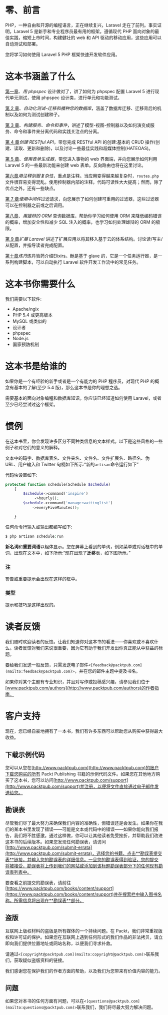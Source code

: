 # 零、前言

PHP，一种自由和开源的编程语言，正在继续复兴，Laravel 走在了前列。事实证明，Laravel 5 是新手和专业程序员最有用的框架。遵循现代 PHP 面向对象的最佳实践，缩短上市时间，构建健壮的 web 和 API 驱动的移动应用，这些应用可以自动测试和部署。

您将学习如何使用 Laravel 5 PHP 框架快速开发软件应用。

# 这本书涵盖了什么

[第一章](01.html "Chapter 1. Designing Done Right with phpspec")、*用 phpspec* 设计做对了，讲了如何为 phpspec 配置 Laravel 5 进行现代单元测试，使用 phpspec 设计类，进行单元和功能测试。

[第 2 章](02.html "Chapter 2. Automating Tests – Migrating and Seeding Your Database")、*自动化测试–迁移和播种您的数据库*，涵盖了数据库迁移、迁移背后的机制以及如何为测试创建种子。

[第 3 章](03.html "Chapter 3. Building Services, Commands, and Events")、*构建服务、命令和事件*，讲述了模型-视图-控制器以及如何演变成服务、命令和事件来分离代码和实践关注点的分离。

[第 4 章](04.html "Chapter 4. Creating RESTful APIs")*创建 RESTful API*，带您完成 RESTful API 的创建:基本的 CRUD 操作(创建、读取、更新和删除)，以及讨论一些最佳实践和超媒体控制(HATEOAS)。

[第 5 章](05.html "Chapter 5. Using the Form Builder")、*使用表单生成器*，带您进入事物的 web 界面端，并向您展示如何利用 Laravel 5 的一些最新功能来创建 web 表单。反向路由也将在这里讨论。

[第六章](06.html "Chapter 6. Taming Complexity with Annotations")*用注释驯服复杂性*，重点是注释。当应用变得越来越复杂时，`routes.php`文件很容易变得混乱。使用控制器内部的注释，代码可读性大大提高；然而，除了优点之外，还有一些缺点。

[第 7 章](07.html "Chapter 7. Filtering Requests with Middleware")*使用中间件*过滤请求，向您展示了如何创建可重用的过滤器，这些过滤器可以在控制器之前或之后调用。

[第八章](08.html "Chapter 8. Querying the Database with the Eloquent ORM")、*用雄辩的 ORM* 查询数据库，帮助你学习如何使用 ORM 来降低编码错误的概率，增加安全性和减少 SQL 注入的概率，也学习如何处理雄辩的 ORM 的极限。

[第 9 章](09.html "Chapter 9. Scaling Laravel")*扩展 Laravel* 讲述了扩展应用以将其移入基于云的体系结构。讨论读/写主/从配置，并指导读者完成配置。

[第十章](10.html "Chapter 10. Building, Compiling, and Testing with Elixir")*炼丹*炼丹验药介绍Elixirs。酏是基于 glave 的，它是一个任务运行器，是一系列构建脚本，可以自动执行 Laravel 软件开发工作流中的常见任务。

# 这本书你需要什么

我们需要以下软件:

*   Apache/ngix
*   PHP 5.4 或更高版本
*   MySQL 或类似的
*   设计者
*   phpspec
*   Node.js
*   国家预防机制

# 这本书是给谁的

如果你是一个有经验的新手或者是一个有能力的 PHP 程序员，对现代 PHP 的概念有基本的了解(至少 5.4 版)，那么这本书是你的理想之选。

需要基本的面向对象编程和数据库知识。你应该已经知道如何使用 Laravel，或者至少已经尝试过这个框架。

# 惯例

在这本书里，你会发现许多区分不同种类信息的文本样式。以下是这些风格的一些例子和对它们的意义的解释。

文本中的码字、数据库表名、文件夹名、文件名、文件扩展名、路径名、伪 URL、用户输入和 Twitter 句柄如下所示:“新的`artisan`命令运行如下”

代码块设置如下:

```php
protected function schedule(Schedule $schedule)
    {
        $schedule->command('inspire')
             ->hourly();
        $schedule->command('manage:waitinglist')
            ->everyFiveMinutes();

    }
```

任何命令行输入或输出都编写如下:

```php
$ php artisan schedule:run

```

**新名词**和**重要词语**以粗体显示。您在屏幕上看到的单词，例如菜单或对话框中的单词，出现在文本中，如下所示:“现在出现了**迁移**表，如下图所示。”

### 注

警告或重要提示会出现在这样的框中。

### 类型

提示和技巧是这样出现的。

# 读者反馈

我们随时欢迎读者的反馈。让我们知道你对这本书的看法——你喜欢或不喜欢什么。读者反馈对我们来说很重要，因为它有助于我们开发出你真正能从中获益的标题。

要给我们发送一般反馈，只需发送电子邮件`<[feedback@packtpub.com](mailto:feedback@packtpub.com)>`，并在您的邮件主题中提及书名。

如果你对某个主题有专业知识，并且对写作或投稿感兴趣，请参见我们位于[www.packtpub.com/authors](http://www.packtpub.com/authors)的作者指南。

# 客户支持

现在，您已经自豪地拥有了一本书，我们有许多东西可以帮助您从购买中获得最大收益。

## 下载示例代码

您可以从您在[http://www.packtpub.com](http://www.packtpub.com)的账户下载您购买的所有 Packt Publishing 书籍的示例代码文件。如果您在其他地方购买了这本书，您可以访问[http://www.packtpub.com/support](http://www.packtpub.com/support)并注册，以便将文件直接通过电子邮件发送给您。

## 勘误表

尽管我们尽了最大努力来确保我们内容的准确性，但错误还是会发生。如果你在我们的某本书里发现了错误——可能是文本或代码中的错误——如果你能向我们报告，我们将不胜感激。通过这样做，你可以让其他读者免受挫折，并帮助我们改进这本书的后续版本。如果您发现任何勘误表，请访问[http://www.packtpub.com/submit-errata](http://www.packtpub.com/submit-errata)，选择您的书籍，点击**勘误表提交表**链接，并输入您的勘误表的详细信息。一旦您的勘误表得到验证，您的提交将被接受，勘误表将上传到我们的网站或添加到该标题勘误表部分下的任何现有勘误表列表中。

要查看之前提交的勘误表，请前往[https://www.packtpub.com/books/content/support](https://www.packtpub.com/books/content/support)并在搜索栏中输入图书名称。所需信息将出现在**勘误表**部分。

## 盗版

互联网上版权材料的盗版是所有媒体的一个持续问题。在 Packt，我们非常重视版权和许可证的保护。如果您在互联网上遇到任何形式的我们作品的非法拷贝，请立即向我们提供位置地址或网站名称，以便我们寻求补救。

请通过`<[copyright@packtpub.com](mailto:copyright@packtpub.com)>`联系我们，获取疑似盗版资料的链接。

我们感谢您在保护我们的作者方面的帮助，以及我们为您带来有价值内容的能力。

## 问题

如果您对本书的任何方面有问题，可以在`<[questions@packtpub.com](mailto:questions@packtpub.com)>`联系我们，我们将尽最大努力解决问题。